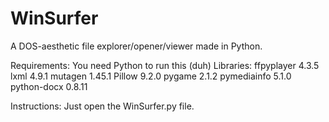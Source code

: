 # WinSurfer
A DOS-aesthetic file explorer/opener/viewer made in Python.

Requirements:
  You need Python to run this (duh)
  Libraries:
    ffpyplayer  4.3.5
    lxml        4.9.1
    mutagen     1.45.1
    Pillow      9.2.0
    pygame      2.1.2
    pymediainfo 5.1.0
    python-docx 0.8.11

Instructions:
  Just open the WinSurfer.py file.
